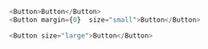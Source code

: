 ```js padded
<Button>Button</Button>
<Button margin={0}  size="small">Button</Button>
```

```js
<Button size="large">Button</Button>
```
